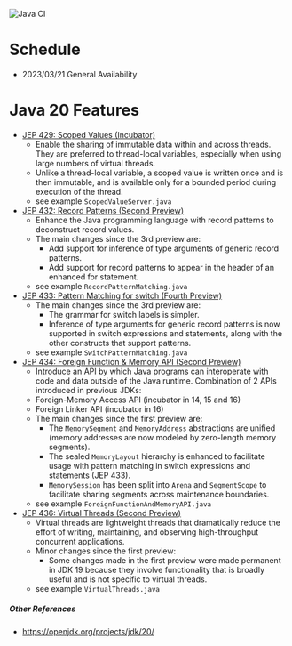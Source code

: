 ![Java CI](https://github.com/xtermi2/java20/workflows/Java%20CI/badge.svg)

# Schedule

- 2023/03/21 General Availability

# Java 20 Features

- [JEP 429: Scoped Values (Incubator)](https://openjdk.org/jeps/429)
    - Enable the sharing of immutable data within and across threads. They are preferred to thread-local variables,
      especially when using large numbers of virtual threads.
    - Unlike a thread-local variable, a scoped value is written once and is then immutable, and is available only for a
      bounded period during execution of the thread.
    - see example `ScopedValueServer.java`
- [JEP 432: Record Patterns (Second Preview)](https://openjdk.org/jeps/432)
    - Enhance the Java programming language with record patterns to deconstruct record values.
    - The main changes since the 3rd preview are:
        - Add support for inference of type arguments of generic record patterns.
        - Add support for record patterns to appear in the header of an enhanced for statement.
    - see example `RecordPatternMatching.java`
- [JEP 433: Pattern Matching for switch (Fourth Preview)](https://openjdk.java.net/jeps/433)
    - The main changes since the 3rd preview are:
        - The grammar for switch labels is simpler.
        - Inference of type arguments for generic record patterns is now supported in switch expressions and statements,
          along with the other constructs that support patterns.
    - see example `SwitchPatternMatching.java`
- [JEP 434: Foreign Function & Memory API (Second Preview)](https://openjdk.java.net/jeps/434)
    - Introduce an API by which Java programs can interoperate with code and data outside of the Java runtime.
      Combination of 2 APIs introduced in previous JDKs:
    - Foreign-Memory Access API (incubator in 14, 15 and 16)
    - Foreign Linker API (incubator in 16)
    - The main changes since the first preview are:
        - The `MemorySegment` and `MemoryAddress` abstractions are unified (memory addresses are now modeled by
          zero-length memory segments).
        - The sealed `MemoryLayout` hierarchy is enhanced to facilitate usage with pattern matching in switch
          expressions and statements (JEP 433).
        - `MemorySession` has been split into `Arena` and `SegmentScope` to facilitate sharing segments across
          maintenance boundaries.
    - see example `ForeignFunctionAndMemoryAPI.java`
- [JEP 436:	Virtual Threads (Second Preview)](https://openjdk.java.net/jeps/436)
    - Virtual threads are lightweight threads that dramatically reduce the effort of writing, maintaining, and observing high-throughput concurrent applications.
    - Minor changes since the first preview:
      - Some changes made in the first preview were made permanent in JDK 19 because they involve functionality that is broadly useful and is not specific to virtual threads.
    - see example `VirtualThreads.java`


##### Other References

- https://openjdk.org/projects/jdk/20/
